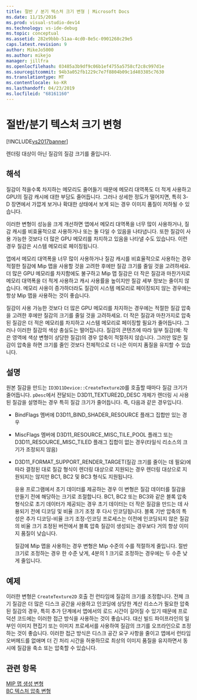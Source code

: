 ```yaml
---
title: 절반 / 분기 텍스처 크기 변형 | Microsoft Docs
ms.date: 11/15/2016
ms.prod: visual-studio-dev14
ms.technology: vs-ide-debug
ms.topic: conceptual
ms.assetid: 282e9bbb-51aa-4cd0-8e5c-0901268c29e5
caps.latest.revision: 9
author: MikeJo5000
ms.author: mikejo
manager: jillfra
ms.openlocfilehash: 03485a3b9df9c06b1ef4755a5758cf2c8c997d1e
ms.sourcegitcommit: 94b3a052fb1229c7e7f8804b09c1d403385c7630
ms.translationtype: MT
ms.contentlocale: ko-KR
ms.lasthandoff: 04/23/2019
ms.locfileid: "68161160"
---
```

# <a name="halfquarter-texture-dimensions-variant"></a>절반/분기 텍스처 크기 변형
[!INCLUDE[vs2017banner](../includes/vs2017banner.md)]

렌더링 대상이 아닌 질감의 질감 크기를 줄입니다.  
  
## <a name="interpretation"></a>해석  
 질감이 적을수록 차지하는 메모리도 줄어들기 때문에 메모리 대역폭도 더 적게 사용하고 GPU의 질감 캐시에 대한 부담도 줄어듭니다. 그러나 상세한 정도가 떨어지면, 특히 3-D 장면에서 가깝게 보거나 확대한 상태에서 보게 되는 경우 이미지 품질이 저하될 수 있습니다.  
  
 이러한 변형이 성능을 크게 개선하면 앱에서 메모리 대역폭을 너무 많이 사용하거나, 질감 캐시를 비효율적으로 사용하거나 또는 둘 다일 수 있음을 나타냅니다. 또한 질감이 사용 가능한 것보다 더 많은 GPU 메모리를 차지하고 있음을 나타낼 수도 있습니다. 이런 경우 질감은 시스템 메모리로 페이징됩니다.  
  
 앱에서 메모리 대역폭을 너무 많이 사용하거나 질감 캐시를 비효율적으로 사용하는 경우 적절한 질감에 Mip 맵을 사용할 것을 고려한 후에만 질감 크기를 줄일 것을 고려하세요. 더 많은 GPU 메모리를 차지함에도 불구하고 Mip 맵 질감은 더 작은 질감과 마찬가지로 메모리 대역폭을 더 적게 사용하고 캐시 사용률을 높이지만 질감 세부 정보는 줄이지 않습니다. 메모리 사용이 증가하더라도 질감이 시스템 메모리로 페이징되지 않는 경우에는 항상 Mip 맵을 사용하는 것이 좋습니다.  
  
 질감이 사용 가능한 것보다 더 많은 GPU 메모리를 차지하는 경우에는 적절한 질감 압축을 고려한 후에만 질감의 크기를 줄일 것을 고려하세요. 더 작은 질감과 마찬가지로 압축된 질감은 더 적은 메모리를 차지하고 시스템 메모리로 페이징할 필요가 줄어듭니다. 그러나 이러한 질감의 색상 충실도는 떨어집니다. 질감의 콘텐츠에 따라 일부 질감(예: 작은 영역에 색상 변형이 상당한 질감)의 경우 압축이 적절하지 않습니다. 그러만 많은 질감이 압축을 하면 크기를 줄인 것보다 전체적으로 더 나은 이미지 품질을 유지할 수 있습니다.  
  
## <a name="remarks"></a>설명  
 원본 질감을 만드는 `ID3D11Device::CreateTexture2D`를 호출할 때마다 질감 크기가 줄어듭니다. `pDesc`에서 전달되는 D3D11_TEXTURE2D_DESC 개체가 렌더링 시 사용된 질감을 설명하는 경우 특히 질감 크기가 줄어듭니다. 즉, 다음과 같은 경우입니다.  
  
- BindFlags 멤버에 D3D11_BIND_SHADER_RESOURCE 플래그 집합만 있는 경우  
  
- MiscFlags 멤버에 D3D11_RESOURCE_MISC_TILE_POOL 플래그 또는 D3D11_RESOURCE_MISC_TILED 플래그 집합이 없는 경우(타일식 리소스의 크기가 조정되지 않음)  
  
- D3D11_FORMAT_SUPPORT_RENDER_TARGET(질감 크기를 줄이는 데 필요)에 따라 결정된 대로 질감 형식이 렌더링 대상으로 지원되는 경우 렌더링 대상으로 지원되지는 않지만 BC1, BC2 및 BC3 형식도 지원됩니다.  
  
  응용 프로그램에서 초기 데이터를 제공하는 경우 이 변형은 질감 데이터를 질감을 만들기 전에 해당하는 크기로 조절합니다. BC1, BC2 또는 BC3와 같은 블록 압축 형식으로 초기 데이터가 제공되는 경우 초기 데이터는 더 작은 질감을 만드는 데 사용되기 전에 디코딩 및 비율 크기 조정 후 다시 인코딩됩니다. 블록 기반 압축의 특성은 추가 디코딩-비율 크기 조정-인코딩 프로세스는 이전에 인코딩되지 않은 질감의 비율 크기 조정된 버전에서 블록 압축 질감이 생성되는 경우보다 거의 항상 이미지 품질이 낮습니다.  
  
  질감에 Mip 맵을 사용하는 경우 변형은 Mip 수준의 수를 적절하게 줄입니다. 절반 크기로 조정하는 경우 한 수준 낮게, 4분의 1 크기로 조정하는 경우에는 두 수준 낮게 줄입니다.  
  
## <a name="example"></a>예제  
 이러한 변형은 `CreateTexture2D` 호출 전 런타임에 질감의 크기를 조정합니다. 전체 크기 질감은 더 많은 디스크 공간을 사용하고 인코딩에 상당한 계산 리소스가 필요한 압축된 질감의 경우, 특히 추가 단계에서 앱에서의 로드 시간이 길어질 수 있기 때문에 프로덕션 코드에는 이러한 접근 방식을 사용하는 것이 좋습니다. 대신 빌드 파이프라인의 일부인 이미지 편집기 또는 이미지 프로세서를 사용하여 질감의 크기를 오프라인으로 조정하는 것이 좋습니다. 이러한 접근 방식은 디스크 공간 요구 사항을 줄이고 앱에서 런타임 오버헤드를 없애며 더 긴 처리 시간을 허용하므로 최상의 이미지 품질을 유지하면서 동시에 질감을 축소 또는 압축할 수 있습니다.  
  
## <a name="see-also"></a>관련 항목  
 [MIP 맵 생성 변형](../debugger/mip-map-generation-variant.md)   
 [BC 텍스처 압축 변형](../debugger/bc-texture-compression-variant.md)
